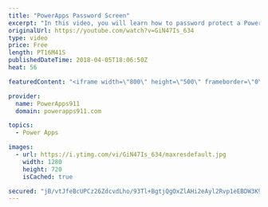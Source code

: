```yaml
---
title: "PowerApps Password Screen"
excerpt: "In this video, you will learn how to password protect a PowerApps screen and to make it more fun you will also learn how to send them to timeout if they try unsuccessfully more than 3 times. Lots of fun.   Video on conditional formatting and PopUps https://www.youtube.com/watch?v=IvapIsBbM-U  Video on"
originalUrl: https://youtube.com/watch?v=GiN47Is_634
type: video
price: Free
length: PT16M41S
publishedDateTime: 2018-04-05T18:06:50Z
heat: 56

featuredContent: "<iframe width=\"800\" height=\"500\" frameborder=\"0\" src=\"https://www.youtube.com/embed/GiN47Is_634\" allow=\"accelerometer; autoplay; encrypted-media; gyroscope; picture-in-picture\" allowfullscreen></iframe>"

provider:
  name: PowerApps911
  domain: powerapps911.com

topics:
  - Power Apps

images:
  - url: https://i.ytimg.com/vi/GiN47Is_634/maxresdefault.jpg
    width: 1280
    height: 720
    isCached: true

secured: "jB/vtJfeBcUPCz26ZdcvdLho/93Tl+BgtjQgOxZlAHi2eAyl2Rvp1eEBDW3K9OWBCH5yEkrGRQLZKllP5wLo2RW6J0NWXnJBuweN7PEC1GnEJ3XzZxi1/tiei127ogL/9wTUvu7MlwrW3tM/E99JiRJtRbzcLispc1hnA6w4vk2z6SYc5Ts3CRaKkiBJwB+hPG5o0SDDybzy7yzrXSXERxn74Yay+TGxdGXczCNDx1XQs4FLeXr7oMCz3yakCK6sPLbYhPEj+Q6npUHLTrXDl3+1v9aoziUcCoG2AtrKVh5JsiCdR+j/m4IFQZUyVEB754oQ/Rh+K5VvoJJMm3piwZl3vmvWmyv6XxZ7tPvqbDvDzLdutJGInSYv8x6Y/oPltPeg/PxadeSxtGJjfYW/HG9os/C3GqNp2xnUe1etyFU=;iFWDS3gMhYVjuwCmPPvOSQ=="
---
```


